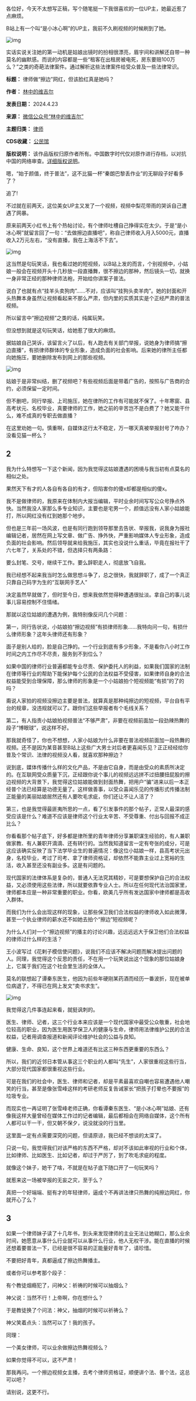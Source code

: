 各位好，今天不太想写正稿，写个随笔挺一下我很喜欢的一位UP主，她最近惹了点麻烦。


B站上有一个叫“是小冰心啊”的UP主，我前不久刷视频的时候刷到了她。


![img](https://chinadigitaltimes.net/chinese/files/2024/04/post-707204-6627c60fb555a.png)


实话实说关注她的第一动机是姑娘出镜时的扮相很漂亮，眉宇间和讲解还自带一种莫名的幽默感。而说的内容都是一些“租客在出租房被电死，房东要赔100万么？”之类的奇葩法律案件。通过解析这些法律案件给受众普及一些法律常识。




**标题：** 律师做“擦边”网红，但该脸红真是她吗？  

**作者：** [林中的维吉尔](https://chinadigitaltimes.net/space/林中的维吉尔)  

**发表日期：** 2024.4.23  

**来源：** [微信公众号“林中的维吉尔”](https://web.archive.org/web/20240423143358/https://mp.weixin.qq.com/s/RSpIoO8cRI4lTeZEf2mQhA)  

**主题归类：** [律师](https://chinadigitaltimes.net/space/律师)  

**CDS收藏：** [公民馆](https://chinadigitaltimes.net/space/%E5%85%AC%E6%B0%91%E9%A6%86)  

**版权说明：** 该作品版权归原作者所有。中国数字时代仅对原作进行存档，以对抗中国的网络审查。[详细版权说明](https://chinadigitaltimes.net/chinese/copyright)。


嗯，“始于颜值，终于普法”，这不比猫一杯“秦朗巴黎丢作业”的无聊段子好看多了？


追了!


不过就在前两天，这位美女UP主又发了一个视频，视频中梨花带雨的哭诉自己遭遇了网暴。


原来前两天小红书上有个热帖讨论，有个律师吐槽自己挣得实在太少。于是“是小冰心啊”就留言回了一句：“去做擦边直播吧”，称自己律师收入月入5000元，直播收入2万元左右，“没有直播，我在上海活不下去”。


![img](https://chinadigitaltimes.net/chinese/files/2024/04/post-707204-6627c60fddb79.png)


这当然是句玩笑话，我也看过她的短视频，以B站上发的而言，个别视频中，小姑娘一般会在视频开头十几秒放一段直播舞，很不擦边的那种，然后镜头一切，就换一身非常正经的那种律师法袍，开始给你讲案子普法。


说白了也就有点“挂羊头卖狗肉”……不对，应该叫“挂狗头卖羊肉”。她的封面和开头热舞本身虽然让视频看起来不那么严肃，但内里的实质其实是个正经严肃的普法视频。


所以留言中“擦边视频”之类的话，纯属玩笑。


但没想到就是这句玩笑话，给她惹了很大的麻烦。


据姑娘自己哭诉，该留言火了以后，有人跑去有关部门举报，说她身为律师搞“擦边直播”，有损律师群体的专业形象，造成负面的社会影响。后来她的律所主任都向她施压，要她删除发布到网上的那些视频。


![img](https://chinadigitaltimes.net/chinese/files/2024/04/post-707204-6627c610146ce.png)


姑娘于是非常纠结，删了视频吧？有些视频后面是带着广告的，按照与广告商的合约，必须保留一定时间。


但不删吧，同行举报、上司施压，她在律所的工作有可能就不保了。十年寒窗、县高考状元、名校毕业，真要律师的工作，她之前的辛苦岂不是白费了？她又能干什么，难不成真的专职去做直播？


在这里劝她一句。慎重啊，自媒体这行太不稳定，万一哪天真被举报封号了咋办？没看见猫一杯么？


2
-


我为什么特想写一下这个新闻，因为我觉得这姑娘遭遇的困境与我当初有点莫名的相似之处。


果然天下有才的人各自有各自的有才，但陷害你的傻x却都是相似的傻x。


我不是做律师的，我原来在体制内大报当编辑，平时业余时间写写公众号挣点外快。当然我没人家那么多专业知识，主要也是宅男一个，颜值远没有人家小姑娘能打，所以网红没有红到她那个地步。


但也是三年前一场风波，也是有同行跑到领导那里去告状、举报我，说我身为报社编辑记者，居然在网上写文章、做广告、挣外快，严重影响媒体人专业形象，造成负面的社会影响。然后领导就来给我施压，其实也没说什么重话，毕竟在报社干了六七年了，关系处的不错，但选择只有两条路：


要么封笔、交号，继续干工作。要么辞职走人，彻底放飞自我。


我已经想不起来我当时怎么做思想斗争了，总之很快，我就辞职了，成了一个真正只靠自己码字为生的“互联网手艺人”


决定虽然早就做了，但时至今日，想来我依然觉得种遭遇很扯淡。拿自己的事儿说事儿容易控制不住情绪。


那就以这位姑娘的遭遇为例，我特别像反问几个问题：


第一，同行告状说，小姑娘拍“擦边视频”有损律师形象……我特向问一句，有损什么律师形象？这年头律师还有形象？


面子是别人给的，脸是自己挣的。一个行业到底有多少形象，不是看你八小时工作时间之内工作尽不尽责，服务到不到位么？


如果中国的律师行业普遍都能专业尽责、保护委托人的利益，如果我们国家的法制在律师等行业的帮助下能保护每个公民的合法权益不受侵害，如果律师自身的合法权益能受到合理保障，那么律师的形象是一个小姑娘拍个短视频能“有损”的了的吗？


甭说人家拍的视频没擦边主要是普法，就算真是那种纯擦边的短视频，平台自有平台的规章，没违规就可以了。跟你们这些举报者有个毛线关系？


第二，有人指责小姑娘拍视频普法“不够严肃”，非要在视频前面加一段劲辣热舞的段子“博眼球”，说这样不好。


那我就奇怪了，你也不想想，人家小姑娘为什么非要在普法视频前面加一段热舞的视频。还不是因为某音甚至B站上这些广大男士对后者更喜闻乐见？正正经经给你普及个常识、法律的视频没人看，就喜欢那种擦边？


说到底，媒体传播什么样的文化产品，不是由它自身，而是由受众的素质所决定的。在互联网受众质量下沉，正经跟你说个事儿的视频远远拼不过扭腰扭屁股的擦边视频的大背景下，我觉得这位姑娘能做到封面热舞，把用户“骗”进来以后一本正经普个法已经算是功德无量了。这样做善事，以受众喜闻乐见的传播形式传播法制正能量的美丽姑娘居然还有人要吹毛求疵，你们还让不让人活了？


第三，也是我觉得最匪夷所思的一点，看了引发事件的那个帖子，正常人最深的感受应该是什么？难道不应该是律师这个行业太辛苦、不受尊重、付出与回报不成正比么？


你看看那个帖子底下，好多都是律所里的青年律师分享兼职谋生经验的，有人兼职做家教、有人兼职开滴滴、还有转行的。当然我知道留言一定有夸张的成分，可是这应该确实反映了当下法学毕业生的普遍情况：像这位小姑娘一样，县高考状元出身，名校毕业，考过了司考、拿了律师资格证，却依然不能靠主业过上宽裕的生活，收入甚至还没有副业多。这是有问题的。


现代国家的法律体系是复杂的，普通人无法究其精妙，可是要想保护自己的合法权益，又必须使用这些法律，所以就要依靠专业人士。所以在任何现代法治国家里，律师都本应是一种非常重要的职业。你看，欧美几乎所有发达国家中律师都是高收入群体。


而我们为什么会出现这样的现象，让那些保卫我们合法权益的律师收入如此微薄，甚至一个执业律师的薪水还不如她去拍个“擦边”短视频呢？


为什么人们对一个“擦边视频”的播主的讨论兴趣，远远远远大于保卫他们合法权益的律师过什么样的生活？


王小波写过《花剌子模信使问题》，说我们不应该不解决问题而解决提出问题的人。同理，我觉得这个反思的责任，不在用一个玩笑说出这个现象的那位姑娘身上，它属于我们在这个社会里生活的全体人。


莫名的联想起了谭秦东医生，他因为前些年硬刚某药酒而经历一番波折，现在被单位病退了，不得已在网上发文“卖书求生”。


![img](https://chinadigitaltimes.net/chinese/files/2024/04/post-707204-6627c61034a7f.png)


我觉得这几件事连起来看，就挺讽刺的。


医生、律师、记者，这三个行业本来应该是一个现代国家中最受公众敬重，社会地位较高的职业，因为医生用医学保卫人的健康与生命，律师用法律维护公民的合法权益，记者用调查报道和新闻评论维护社会的公益与良知。


健康、生命、良知，这个世界上难道还有比这三种东西更重要的东西么？


所以，我们的近邻日本管从事这三个职业的人都叫“先生”，人家很重视这些行当，大部分现代国家都很重视这些行业。


可是在我们的社会中，医生、律师和记者，却是平素最喜欢自嘲也容易遭遇他人嘲笑的行当，甚至是像张雪峰这样的考研老师反复告诫家长“把孩子打晕也不要报”的垃圾专业。


而现实也一再证明了张雪峰老师正确，你看谭秦东医生、“是小冰心啊”姑娘、还有像我这样大量曾经在媒体工作过的记者编辑，最后都相会在网络自媒体，这个所有人都可以干一干，但又朝不保夕，说没就没的行当里。


这里面一定有点需要深究的问题，但请原谅，我已经不想谈的太深了。


只说一句，我觉得我们对该严格的东西不严格，却对不该如此审视的行业和个体，比如律师、比如医生、比如记者，却过于严厉了，到了吹毛求疵的程度。


就像这个妹子，她干了啥，不就是在帖子底下随口开了一句玩笑吗？


就惹来这一场被举报的无妄之灾，至于么？


真把一个好端端、挺有才的年轻律师，逼成个不再讲法律只热舞的纯擦边网红，你就开心了么？


3
-


如果一个律师妹子读了十几年书，到头来发现律师的主业无法让她糊口，那么业余时间，她愿意从事什么行业就可以从事什么行业，他人无权干涉。能在直播的时候还想着要普法一下，已经是很不容易的正能量好青年了，请珍惜。


不要把好青年，真都逼成了擦边热舞播主。


或者你可以参考那个段子：


有个教徒烟瘾犯了，问神父：祈祷的时候可以抽烟么？


神父说：当然不行！上帝啊，你在想什么？


于是教徒换了个问法：神父，抽烟的时候可以祈祷么？


神父笑着点头：当然可以了！我的孩子。


同理：


一个美女律师，可以业余做擦边热舞视频么？


如果你觉得不可以，这不严肃！


那我再问。一个擦边视频女主播，去考个律师资格证，顺便讲个法、普个法，这总可以吧？


请别说，这更不行。


